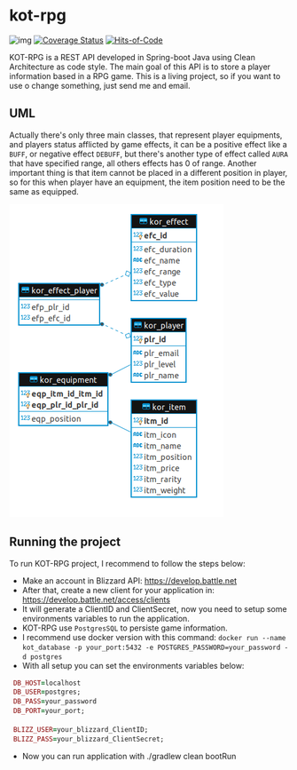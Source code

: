 # kot-rpg
![img](https://travis-ci.org/yanBrandao/kot-rpg.svg?branch=develop)
[![Coverage Status](https://coveralls.io/repos/github/yanBrandao/kot-rpg/badge.svg?branch=develop)](https://coveralls.io/github/yanBrandao/kot-rpg?branch=develop)
[![Hits-of-Code](https://hitsofcode.com/github/yanBrandao/kot-rpg)](https://hitsofcode.com/view/github/yanBrandao/kot-rpg)

KOT-RPG is a REST API developed in Spring-boot Java using Clean Architecture as code style. The main goal of this API is to store a player information based in a RPG game. 
This is a living project, so if you want to use o change something, just send me and email.


## UML

Actually there's only three main classes, that represent player equipments, and players status afflicted by game effects, it can be a positive effect like a `BUFF`, or negative effect `DEBUFF`, but there's another type of effect called `AURA` that have specified range, all others effects has 0 of range.
Another important thing is that item cannot be placed in a different position in player, so for this when player have an equipment, the item position need to be the same as equipped. 

![er-diagram](./assets/er_diagram.png)


## Running the project

To run KOT-RPG project, I recommend to follow the steps below:

 - Make an account in Blizzard API: https://develop.battle.net
 - After that, create a new client for your application in: https://develop.battle.net/access/clients
 - It will generate a ClientID and ClientSecret, now you need to setup some environments variables to run the application.
 - KOT-RPG use `PostgresSQL` to persiste game information.
 - I recommend use docker version with this command: `docker run --name kot_database -p your_port:5432 -e POSTGRES_PASSWORD=your_password -d postgres`
 - With all setup you can set the environments variables below:
```ruby
 DB_HOST=localhost
 DB_USER=postgres;
 DB_PASS=your_password
 DB_PORT=your_port;
 
 BLIZZ_USER=your_blizzard_ClientID;
 BLIZZ_PASS=your_blizzard_ClientSecret;
```

 - Now you can run application with ./gradlew clean bootRun
